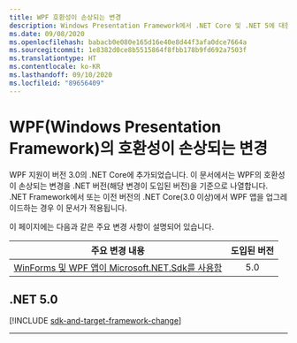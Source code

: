 ```yaml
---
title: WPF 호환성이 손상되는 변경
description: Windows Presentation Framework에서 .NET Core 및 .NET 5에 대한 호환성이 손상되는 변경을 나열합니다.
ms.date: 09/08/2020
ms.openlocfilehash: babacb0e080e165d16e40e8d44f3afa0dce7664a
ms.sourcegitcommit: 1e8382d0ce8b5515864f8fbb178b9fd692a7503f
ms.translationtype: HT
ms.contentlocale: ko-KR
ms.lasthandoff: 09/10/2020
ms.locfileid: "89656409"
---
```

# <a name="breaking-changes-in-windows-presentation-framework-wpf"></a>WPF(Windows Presentation Framework)의 호환성이 손상되는 변경

WPF 지원이 버전 3.0의 .NET Core에 추가되었습니다. 이 문서에서는 WPF의 호환성이 손상되는 변경을 .NET 버전(해당 변경이 도입된 버전)을 기준으로 나열합니다. .NET Framework에서 또는 이전 버전의 .NET Core(3.0 이상)에서 WPF 앱을 업그레이드하는 경우 이 문서가 적용됩니다.

이 페이지에는 다음과 같은 주요 변경 사항이 설명되어 있습니다.

| 주요 변경 내용 | 도입된 버전 |
| - | :-: |
| [WinForms 및 WPF 앱이 Microsoft.NET.Sdk를 사용함](#winforms-and-wpf-apps-use-microsoftnetsdk) | 5.0 |

## <a name="net-50"></a>.NET 5.0

[!INCLUDE [sdk-and-target-framework-change](../../../includes/core-changes/windowsforms/5.0/sdk-and-target-framework-change.md)]

***
